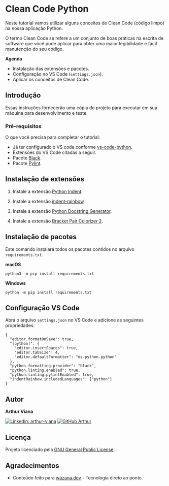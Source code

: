 # Clean Code Python

Neste tutorial vamos utilizar alguns conceitos de Clean Code (código limpo) na nossa aplicação Python.

O termo Clean Code se refere a um conjunto de boas práticas na escrita de software que você pode aplicar para obter uma maior legibilidade e fácil manutenção do seu código.

**Agenda**

- Instalação das extensões e pacotes.
- Configuração no VS Code (`settings.json`).
- Aplicar os conceitos de Clean Code.

## Introdução

Essas instruções fornecerão uma cópia do projeto para executar em sua máquina para desenvolvimento e teste.

### Pré-requisitos

O que você precisa para completar o tutorial:

- Já ter configurado o VS code conforme [vs-code-python](https://github.com/VianaArthur/config-vscode-python).
- Extensões do VS Code citadas a seguir.
- Pacote [Black](https://github.com/psf/black).
- Pacote [Pylint](https://pypi.org/project/pylint/).

## Instalação de extensões

1. Instale a extensão [Python Indent](https://marketplace.visualstudio.com/items?itemName=KevinRose.vsc-python-indent).

2. Instale a extensão [indent-rainbow](https://marketplace.visualstudio.com/items?itemName=oderwat.indent-rainbow).

3. Instale a extensão [Python Docstring Generator](https://marketplace.visualstudio.com/items?itemName=njpwerner.autodocstring).

4. Instale a extensão [Bracket Pair Colorizer 2](https://marketplace.visualstudio.com/items?itemName=CoenraadS.bracket-pair-colorizer-2).

## Instalação de pacotes

Este comando instalará todos os pacotes contidos no arquivo `requirements.txt`.

**macOS**

```
python3 -m pip install requirements.txt
```

**Windows**

```
python -m pip install requirements.txt
```

## Configuração VS Code

Abra o arquivo `settings.json` no VS Code e adicione as seguintes propriedades:

```
{
  "editor.formatOnSave": true,
  "[python]": {
    "editor.insertSpaces": true,
    "editor.tabSize": 4,
    "editor.defaultFormatter": "ms-python.python"
  },
  "python.formatting.provider": "black",
  "python.linting.enabled": true,
  "python.linting.pylintEnabled": true,
  "indentRainbow.includedLanguages": ["python"]
}
```

## Autor

**Arthur Viana** 

[![Linkedin: arthur-viana](https://img.shields.io/badge/-Arthur%20Viana-blue?style=flat-square&logo=Linkedin&logoColor=white&link=https://www.linkedin.com/in/arthur-viana/)](https://www.linkedin.com/in/arthur-viana/)
[![GitHub Arthur](https://img.shields.io/github/followers/VianaArthur?label=follow&style=social)](https://github.com/VianaArthur)

## Licença

Projeto licenciado pela [GNU General Public License](https://opensource.org/licenses/GPL-3.0).

## Agradecimentos

- Conteúdo feito para [wazana.dev](https://www.wazana.dev/) - Tecnologia direto ao ponto.

